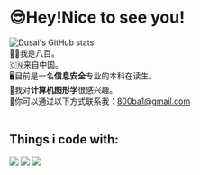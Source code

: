 # 😎Hey!Nice to see you!
![Dusai's GitHub stats](https://github-readme-stats.vercel.app/api?username=800ba1)
<br>
👦🏻我是八百。
<br>
🇨🇳来自中国。
<br>
🖥️目前是一名**信息安全**专业的本科在读生。
<br>
🎉我对**计算机图形学**很感兴趣。
<br>
📮你可以通过以下方式联系我：800ba1@gmail.com
<br>
<br>
## Things i code with:
![](https://img.shields.io/badge/Java-blue?style=for-the-badge)
![](https://img.shields.io/badge/python-orange?style=for-the-badge)
![](https://img.shields.io/badge/PHP-brightgreen?style=for-the-badge)
<!--徽标获取网站：https://shields.io/-->
<br>
